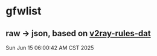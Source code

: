 # gfwlist
## raw -> json, based on [v2ray-rules-dat](https://github.com/Loyalsoldier/v2ray-rules-dat)
Sun Jun 15 06:00:42 AM CST 2025

